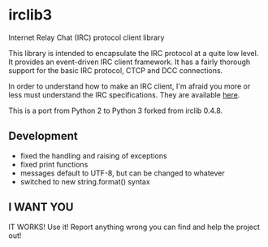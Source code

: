 # irclib3
Internet Relay Chat (IRC) protocol client library

This library is intended to encapsulate the IRC protocol at a quite
low level.  It provides an event-driven IRC client framework.  It has
a fairly thorough support for the basic IRC protocol, CTCP and DCC
connections.

In order to understand how to make an IRC client, I'm afraid you more
or less must understand the IRC specifications.  They are available
[here](http://www.irchelp.org/irchelp/rfc/).

This is a port from Python 2 to Python 3 forked from irclib 0.4.8.

## Development

* fixed the handling and raising of exceptions
* fixed print functions
* messages default to UTF-8, but can be changed to whatever
* switched to new string.format() syntax


## I WANT YOU

IT WORKS! Use it! Report anything wrong you can find and help the project out!

